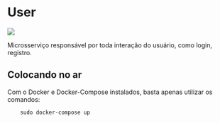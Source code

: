 # User

<a href="https://codeclimate.com/github/pax-app/User/maintainability"><img src="https://api.codeclimate.com/v1/badges/2296a4618a13c3d34f80/maintainability" /></a>

Microsserviço responsável por toda interação do usuário, como login, registro.

## Colocando no ar

Com o Docker e Docker-Compose instalados, basta apenas utilizar os comandos:

```shell
    sudo docker-compose up
```
